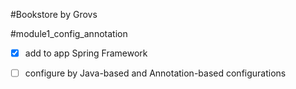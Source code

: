 #Bookstore by Grovs

#module1_config_annotation

- [x] add to app Spring Framework 
- [ ] configure by Java-based and Annotation-based configurations

